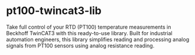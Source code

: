 # pt100-twincat3-lib
Take full control of your RTD (PT100) temperature measurements in Beckhoff TwinCAT3 with this ready-to-use library. Built for industrial automation engineers, this library simplifies reading and processing analog signals from PT100 sensors using analog resistance reading.
